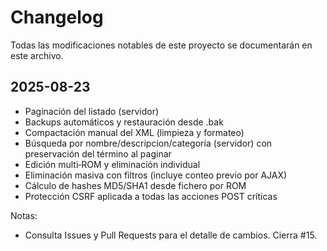 # Changelog

Todas las modificaciones notables de este proyecto se documentarán en este archivo.

## 2025-08-23

- Paginación del listado (servidor)
- Backups automáticos y restauración desde .bak
- Compactación manual del XML (limpieza y formateo)
- Búsqueda por nombre/descripcion/categoría (servidor) con preservación del término al paginar
- Edición multi‑ROM y eliminación individual
- Eliminación masiva con filtros (incluye conteo previo por AJAX)
- Cálculo de hashes MD5/SHA1 desde fichero por ROM
- Protección CSRF aplicada a todas las acciones POST críticas

Notas:

- Consulta Issues y Pull Requests para el detalle de cambios. Cierra #15.
